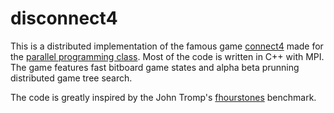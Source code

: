# disconnect4

This is a distributed implementation of the famous game
[connect4](http://en.wikipedia.org/wiki/Connect_Four) made for the [parallel
programming class](http://www.fer.unizg.hr/en/course/parpro). Most of the code
is written in C++ with MPI. The game features fast bitboard game states
and alpha beta prunning distributed game tree search.

The code is greatly inspired by the John Tromp's
[fhourstones](https://github.com/qu1j0t3/fhourstones) benchmark.
